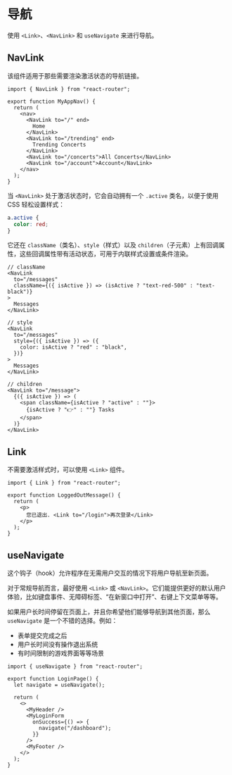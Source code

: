 # 导航

使用 `<Link>`、`<NavLink>` 和 `useNavigate` 来进行导航。

## NavLink

该组件适用于那些需要渲染激活状态的导航链接。

```tsx
import { NavLink } from "react-router";

export function MyAppNav() {
  return (
    <nav>
      <NavLink to="/" end>
        Home
      </NavLink>
      <NavLink to="/trending" end>
        Trending Concerts
      </NavLink>
      <NavLink to="/concerts">All Concerts</NavLink>
      <NavLink to="/account">Account</NavLink>
    </nav>
  );
}
```

当 `<NavLink>` 处于激活状态时，它会自动拥有一个 `.active` 类名，以便于使用 CSS 轻松设置样式：

```css
a.active {
  color: red;
}
```

它还在 `className`（类名）、`style`（样式）以及 `children`（子元素）上有回调属性，这些回调属性带有活动状态，可用于内联样式设置或条件渲染。

```tsx
// className
<NavLink
  to="/messages"
  className={({ isActive }) => (isActive ? "text-red-500" : "text-black")}
>
  Messages
</NavLink>
```

```tsx
// style
<NavLink
  to="/messages"
  style={({ isActive }) => ({
    color: isActive ? "red" : "black",
  })}
>
  Messages
</NavLink>
```

```tsx
// children
<NavLink to="/message">
  {({ isActive }) => (
    <span className={isActive ? "active" : ""}>
      {isActive ? "👉" : ""} Tasks
    </span>
  )}
</NavLink>
```

## Link

不需要激活样式时，可以使用 `<Link>` 组件。

```tsx
import { Link } from "react-router";

export function LoggedOutMessage() {
  return (
    <p>
      您已退出. <Link to="/login">再次登录</Link>
    </p>
  );
}
```

## useNavigate

这个钩子（hook）允许程序在无需用户交互的情况下将用户导航至新页面。

对于常规导航而言，最好使用 `<Link>` 或 `<NavLink>`。它们能提供更好的默认用户体验，比如键盘事件、无障碍标签、“在新窗口中打开”、右键上下文菜单等等。

如果用户长时间停留在页面上，并且你希望他们能够导航到其他页面，那么 `useNavigate` 是一个不错的选择。例如：

- 表单提交完成之后
- 用户长时间没有操作退出系统
- 有时间限制的游戏界面等等场景

```tsx
import { useNavigate } from "react-router";

export function LoginPage() {
  let navigate = useNavigate();

  return (
    <>
      <MyHeader />
      <MyLoginForm
        onSuccess={() => {
          navigate("/dashboard");
        }}
      />
      <MyFooter />
    </>
  );
}
```
